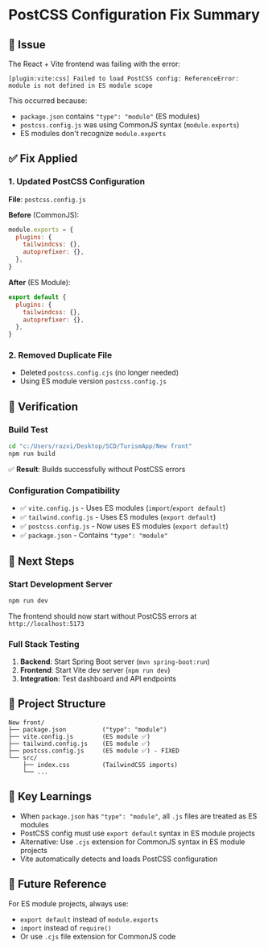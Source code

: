 # PostCSS Configuration Fix Summary

## 🐛 **Issue**
The React + Vite frontend was failing with the error:
```
[plugin:vite:css] Failed to load PostCSS config: ReferenceError: module is not defined in ES module scope
```

This occurred because:
- `package.json` contains `"type": "module"` (ES modules)
- `postcss.config.js` was using CommonJS syntax (`module.exports`)
- ES modules don't recognize `module.exports`

## ✅ **Fix Applied**

### 1. Updated PostCSS Configuration
**File**: `postcss.config.js`

**Before** (CommonJS):
```javascript
module.exports = {
  plugins: {
    tailwindcss: {},
    autoprefixer: {},
  },
}
```

**After** (ES Module):
```javascript
export default {
  plugins: {
    tailwindcss: {},
    autoprefixer: {},
  },
}
```

### 2. Removed Duplicate File
- Deleted `postcss.config.cjs` (no longer needed)
- Using ES module version `postcss.config.js`

## 🧪 **Verification**

### Build Test
```bash
cd "c:/Users/razvi/Desktop/SCD/TurismApp/New front"
npm run build
```
✅ **Result**: Builds successfully without PostCSS errors

### Configuration Compatibility
- ✅ `vite.config.js` - Uses ES modules (`import`/`export default`)
- ✅ `tailwind.config.js` - Uses ES modules (`export default`)
- ✅ `postcss.config.js` - Now uses ES modules (`export default`)
- ✅ `package.json` - Contains `"type": "module"`

## 🚀 **Next Steps**

### Start Development Server
```bash
npm run dev
```
The frontend should now start without PostCSS errors at `http://localhost:5173`

### Full Stack Testing
1. **Backend**: Start Spring Boot server (`mvn spring-boot:run`)
2. **Frontend**: Start Vite dev server (`npm run dev`)
3. **Integration**: Test dashboard and API endpoints

## 📂 **Project Structure**
```
New front/
├── package.json          ("type": "module")
├── vite.config.js        (ES module ✅)
├── tailwind.config.js    (ES module ✅) 
├── postcss.config.js     (ES module ✅) - FIXED
└── src/
    ├── index.css         (TailwindCSS imports)
    └── ...
```

## 🎯 **Key Learnings**
- When `package.json` has `"type": "module"`, all `.js` files are treated as ES modules
- PostCSS config must use `export default` syntax in ES module projects
- Alternative: Use `.cjs` extension for CommonJS syntax in ES module projects
- Vite automatically detects and loads PostCSS configuration

## 🔧 **Future Reference**
For ES module projects, always use:
- `export default` instead of `module.exports`
- `import` instead of `require()`
- Or use `.cjs` file extension for CommonJS code
